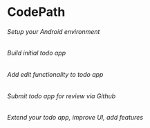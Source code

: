# CodePath

###### Setup your Android environment
###### Build initial todo app
###### Add edit functionality to todo app
###### Submit todo app for review via Github
###### Extend your todo app, improve UI, add features

